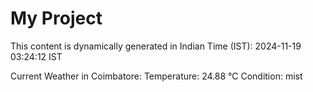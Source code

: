 # My Project

This content is dynamically generated in Indian Time (IST): 2024-11-19 03:24:12 IST


Current Weather in Coimbatore:
Temperature: 24.88 °C
Condition: mist
